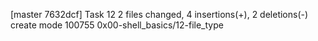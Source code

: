 [master 7632dcf] Task 12
 2 files changed, 4 insertions(+), 2 deletions(-)
 create mode 100755 0x00-shell_basics/12-file_type
